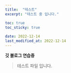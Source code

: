 ```yaml
---
title:  "테스트"
excerpt: "테스트 중 입니다."

toc: true
toc_sticky: true
 
date: 2022-12-14
last_modified_at: 2022-12-14
---
```


**깃 블로그 연습중**

> 테스트 파일 입니다.